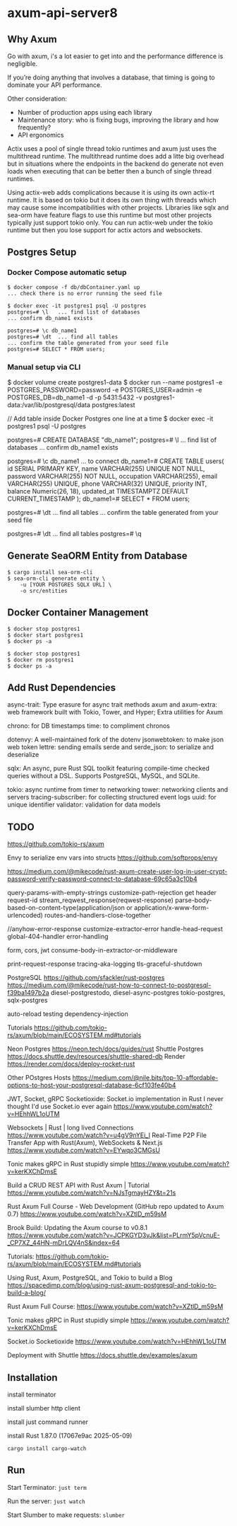 # axum-api-server8

## Why Axum
Go with axum, i's a lot easier to get into and the performance difference is negligible.

If you’re doing anything that involves a database, that timing is going to dominate your API performance.

Other consideration:
- Number of production apps using each library
- Maintenance story: who is fixing bugs, improving the library and how frequently?
- API ergonomics

Actix uses a pool of single thread tokio runtimes and axum just uses the multithread runtime. The multithread runtime does add a litte big overhead but in situations where the endpoints in the backend do generate not even loads when executing that can be better then a bunch of single thread runtimes. 

Using actix-web adds complications because it is using its own actix-rt runtime. It is based on tokio but it does its own thing with threads which may cause some incompatibilities with other projects. Libraries like sqlx and sea-orm have feature flags to use this runtime but most other projects typically just support tokio only. You can run actix-web under the tokio runtime but then you lose support for actix actors and websockets.

## Postgres Setup
### Docker Compose automatic setup
```
$ docker compose -f db/dbContainer.yaml up
... check there is no error running the seed file

$ docker exec -it postgres1 psql -U postgres
postgres=# \l   ... find list of databases
... confirm db_name1 exists

postgres=# \c db_name1
postgres=# \dt  ... find all tables
... confirm the table generated from your seed file
postgres=# SELECT * FROM users;
```


### Manual setup via CLI
$ docker volume create postgres1-data
$ docker run --name postgres1 -e POSTGRES_PASSWORD=password -e POSTGRES_USER=admin -e POSTGRES_DB=db_name1 -d -p 5431:5432 -v postgres1-data:/var/lib/postgresql/data postgres:latest

// Add table inside Docker Postgres one line at a time
$ docker exec -it postgres1 psql -U postgres

postgres=# CREATE DATABASE "db_name1";
postgres=# \l   ... find list of databases
... confirm db_name1 exists

postgres=# \c db_name1  ... to connect
db_name1=# CREATE TABLE users(
id SERIAL PRIMARY KEY,
name VARCHAR(255) UNIQUE NOT NULL,
password VARCHAR(255) NOT NULL,
occupation VARCHAR(255),
email VARCHAR(255) UNIQUE,
phone VARCHAR(32) UNIQUE,
priority INT,
balance Numeric(26, 18),
updated_at TIMESTAMPTZ DEFAULT CURRENT_TIMESTAMP
);
db_name1=# SELECT * FROM users;

postgres=# \dt  ... find all tables
... confirm the table generated from your seed file

postgres=# \dt  ... find all tables
postgres=# \q

## Generate SeaORM Entity from Database
```
$ cargo install sea-orm-cli
$ sea-orm-cli generate entity \
    -u [YOUR POSTGRES SQLX URL] \
    -o src/entities
```
 
## Docker Container Management
```
$ docker stop postgres1
$ docker start postgres1
$ docker ps -a

$ docker stop postgres1
$ docker rm postgres1
$ docker ps -a
```

## Add Rust Dependencies
async-trait: Type erasure for async trait methods 
axum and axum-extra: web framework built with Tokio, Tower, and Hyper; Extra utilities for Axum

chrono: for DB timestamps
time: to compliment chronos

dotenvy: A well-maintained fork of the dotenv
jsonwebtoken: to make json web token
lettre: sending emails
serde and serde_json: to serialize and deserialize

sqlx: An async, pure Rust SQL toolkit featuring compile-time checked queries without a DSL. Supports PostgreSQL, MySQL, and SQLite.

tokio: async runtime from timer to networking
tower: networking clients and servers
tracing-subscriber: for collecting structured event logs
uuid: for unique identifier
validator: validation for data models

## TODO
https://github.com/tokio-rs/axum

Envy to serialize env vars into structs
https://github.com/softprops/envy

https://medium.com/@mikecode/rust-axum-create-user-log-in-user-crypt-password-verify-password-connect-to-database-69c65a3c10b4

query-params-with-empty-strings
customize-path-rejection
get header request-id
stream_reqwest_response(reqwest-response)
parse-body-based-on-content-type(application/json or application/x-www-form-urlencoded)
routes-and-handlers-close-together

//anyhow-error-response
customize-extractor-error
handle-head-request
global-404-handler
error-handling

form, cors, jwt
consume-body-in-extractor-or-middleware

print-request-response
tracing-aka-logging
tls-graceful-shutdown

PostgreSQL
https://github.com/sfackler/rust-postgres
https://medium.com/@mikecode/rust-how-to-connect-to-postgresql-f39ba1497b2a
diesel-postgrestodo, diesel-async-postgres
tokio-postgres,
sqlx-postgres

auto-reload
testing
dependency-injection

Tutorials
https://github.com/tokio-rs/axum/blob/main/ECOSYSTEM.md#tutorials

Neon Postgres https://neon.tech/docs/guides/rust
Shuttle Postgres https://docs.shuttle.dev/resources/shuttle-shared-db
Render https://render.com/docs/deploy-rocket-rust

Other POstgres Hosts
https://medium.com/@nile.bits/top-10-affordable-options-to-host-your-postgresql-database-6cf103fe40b4


JWT, Socket, gRPC
Socketioxide: Socket.io implementation in Rust
I never thought I'd use Socket.io ever again https://www.youtube.com/watch?v=HEhhWL1oUTM

Websockets | Rust | long lived Connections 
https://www.youtube.com/watch?v=u4gV9nYEi_I
Real-Time P2P File Transfer App with Rust(Axum), WebSockets & Next.js 
https://www.youtube.com/watch?v=EYwqo3CMGsU

Tonic makes gRPC in Rust stupidly simple
https://www.youtube.com/watch?v=kerKXChDmsE

Build a CRUD REST API with Rust Axum | Tutorial
https://www.youtube.com/watch?v=NJsTgmayHZY&t=21s

Rust Axum Full Course - Web Development (GitHub repo updated to Axum 0.7)
https://www.youtube.com/watch?v=XZtlD_m59sM

Brook Build: Updating the Axum course to v0.8.1
https://www.youtube.com/watch?v=JCPKGYD3vJk&list=PLrmY5pVcnuE-_CP7XZ_44HN-mDrLQV4nS&index=64

Tutorials:
https://github.com/tokio-rs/axum/blob/main/ECOSYSTEM.md#tutorials

Using Rust, Axum, PostgreSQL, and Tokio to build a Blog
https://spacedimp.com/blog/using-rust-axum-postgresql-and-tokio-to-build-a-blog/

Rust Axum Full Course: 
https://www.youtube.com/watch?v=XZtlD_m59sM

Tonic makes gRPC in Rust stupidly simple
https://www.youtube.com/watch?v=kerKXChDmsE

Socket.io Socketioxide
https://www.youtube.com/watch?v=HEhhWL1oUTM

Deployment with Shuttle
https://docs.shuttle.dev/examples/axum

## Installation
install terminator

install slumber http client

install just command runner

install Rust 1.87.0 (17067e9ac 2025-05-09)

```
cargo install cargo-watch
```

## Run
Start Terminator: `just term`

Run the server: `just watch`

Start Slumber to make requests: `slumber`